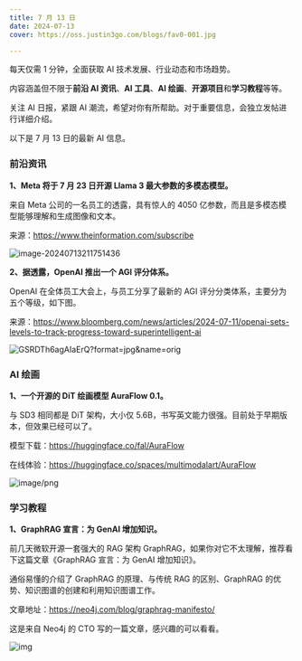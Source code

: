 ```yaml
---
title: 7 月 13 日
date: 2024-07-13
cover: https://oss.justin3go.com/blogs/fav0-001.jpg

---
```


每天仅需 1 分钟，全面获取 AI 技术发展、行业动态和市场趋势。

内容涵盖但不限于**前沿 AI 资讯**、**AI 工具**、**AI 绘画**、**开源项目**和**学习教程**等等。

关注 AI 日报，紧跟 AI 潮流，希望对你有所帮助。对于重要信息，会独立发帖进行详细介绍。

以下是 7 月 13 日的最新 AI 信息。

### 前沿资讯

**1、Meta 将于 7 月 23 日开源 Llama 3 最大参数的多模态模型。**

来自 Meta 公司的一名员工的透露，具有惊人的 4050 亿参数，而且是多模态模型能够理解和生成图像和文本。

来源：https://www.theinformation.com/subscribe

![image-20240713211751436](https://cdn.jsdelivr.net/gh/freelander/oss@master/ai-daily/2024-07-13/image-20240713211751436.png)

**2、据透露，OpenAI 推出一个 AGI 评分体系。**

OpenAI 在全体员工大会上，与员工分享了最新的 AGI 评分分类体系，主要分为五个等级，如下图。

来源：https://www.bloomberg.com/news/articles/2024-07-11/openai-sets-levels-to-track-progress-toward-superintelligent-ai

![GSRDTh6agAIaErQ?format=jpg&name=orig](https://cdn.jsdelivr.net/gh/freelander/oss@master/ai-daily/2024-07-13/GSRDTh6agAIaErQ.jpeg)

### AI 绘画

**1、一个开源的 DiT 绘画模型 AuraFlow 0.1。**

与 SD3 相同都是 DiT 架构，大小仅 5.6B，书写英文能力很强。目前处于早期版本，但效果已经可以了。

模型下载：https://huggingface.co/fal/AuraFlow

在线体验：https://huggingface.co/spaces/multimodalart/AuraFlow

![image/png](https://cdn.jsdelivr.net/gh/freelander/oss@master/ai-daily/2024-07-13/jMkLXPFVNGdUb7P4nNTqX.png)



### 学习教程

**1、GraphRAG 宣言：为 GenAI 增加知识。**

前几天微软开源一套强大的 RAG 架构 GraphRAG，如果你对它不太理解，推荐看下这篇文章《GraphRAG 宣言：为 GenAI 增加知识》。

通俗易懂的介绍了 GraphRAG 的原理、与传统 RAG 的区别、GraphRAG 的优势、知识图谱的创建和利用知识图谱工作。

文章地址：https://neo4j.com/blog/graphrag-manifesto/

这是来自 Neo4j 的 CTO 写的一篇文章，感兴趣的可以看看。

![img](https://cdn.jsdelivr.net/gh/freelander/oss@master/ai-daily/2024-07-13/1&e=1725119999&s=mtvyvvtvyyyj&token=kIxbL07-8jAj8w1n4s9zv64FuZZNEATmlU_Vm6zD:4MjKikyiDAaxzAVAMu6bqPef958=.png)